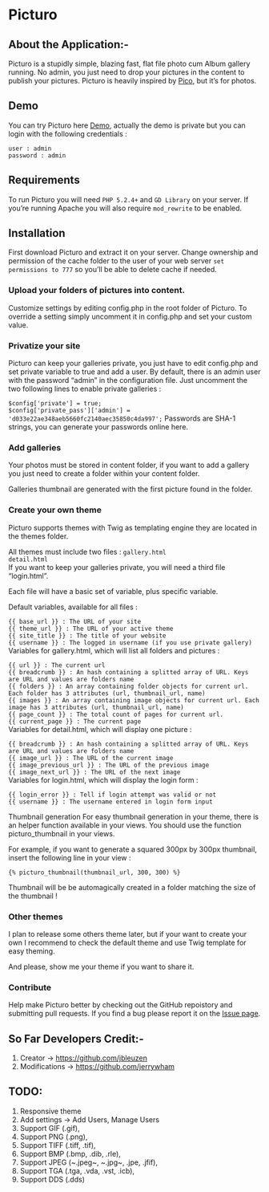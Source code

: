 Picturo
=======

## About the Application:-
Picturo is a stupidly simple, blazing fast, flat file photo cum Album gallery running. No admin, you just need to drop your pictures in the content to publish your pictures. Picturo is heavily inspired by [Pico](https://github.com/gilbitron/Pico), but it’s for photos.

## Demo
You can try Picturo here [Demo](http://picturo.johanbleuzen.fr), actually the demo is private but you can login with the following credentials :

``user : admin`` <br/>
``password : admin``

## Requirements
To run Picturo you will need ``PHP 5.2.4+`` and ``GD Library`` on your server. If you’re running Apache you will also require ``mod_rewrite`` to be enabled.

## Installation
First download Picturo and extract it on your server.
Change ownership and permission of the cache folder to the user of your web server ``set permissions to 777`` so you’ll be able to delete cache if needed.

### Upload your folders of pictures into content.
Customize settings by editing config.php in the root folder of Picturo. To override a setting simply uncomment it in config.php and set your custom value.

### Privatize your site
Picturo can keep your galleries private, you just have to edit config.php and set private variable to true and add a user. By default, there is an admin user with the password “admin” in the configuration file. Just uncomment the two following lines to enable private galleries :

``$config['private'] = true;`` <br/>
``$config['private_pass']['admin'] = 'd033e22ae348aeb5660fc2140aec35850c4da997';``
Passwords are SHA-1 strings, you can generate your passwords online here.

### Add galleries
Your photos must be stored in content folder, if you want to add a gallery you just need to create a folder within your content folder.

Galleries thumbnail are generated with the first picture found in the folder.

### Create your own theme
Picturo supports themes with Twig as templating engine they are located in the themes folder.

All themes must include two files :
``gallery.html`` <br/>
``detail.html`` <br/>
If you want to keep your galleries private, you will need a third file “login.html”.

Each file will have a basic set of variable, plus specific variable.

Default variables, available for all files :

``{{ base_url }} : The URL of your site`` <br/>
``{{ theme_url }} : The URL of your active theme`` <br/>
``{{ site_title }} : The title of your website`` <br/>
``{{ username }} : The logged in username (if you use private gallery)`` <br/>
Variables for gallery.html, which will list all folders and pictures :

``{{ url }} : The current url`` <br/>
``{{ breadcrumb }} : An hash containing a splitted array of URL. Keys are URL and values are folders name`` <br/>
``{{ folders }} : An array containing folder objects for current url. Each folder has 3 attributes (url, thumbnail_url, name)`` <br/>
``{{ images }} : An array containing image objects for current url. Each image has 3 attributes (url, thumbnail_url, name)`` <br/>
``{{ page_count }} : The total count of pages for current url.`` <br/>
``{{ current_page }} : The current page`` <br/>
Variables for detail.html, which will display one picture :

``{{ breadcrumb }} : An hash containing a splitted array of URL. Keys are URL and values are folders name`` <br/>
``{{ image_url }} : The URL of the current image`` <br/>
``{{ image_previous_url }} : The URL of the previous image`` <br/>
``{{ image_next_url }} : The URL of the next image`` <br/>
Variables for login.html, which will display the login form :

``{{ login_error }} : Tell if login attempt was valid or not`` <br/>
``{{ username }} : The username entered in login form input`` <br/>

Thumbnail generation
For easy thumbnail generation in your theme, there is an helper function available in your views.
You should use the function picturo_thumbnail in your views.

For example, if you want to generate a squared 300px by 300px thumbnail, insert the following line in your view :

``{% picturo_thumbnail(thumbnail_url, 300, 300) %}`` <br/>

Thumbnail will be be automagically created in a folder matching the size of the thumbnail !

### Other themes
I plan to release some others theme later, but if your want to create your own I recommend to check the default theme and use Twig template for easy theming.

And please, show me your theme if you want to share it.

### Contribute
Help make Picturo better by checking out the GitHub repoistory and submitting pull requests. If you find a bug please report it on the [Issue page](https://github.com/dineshkummarc/Picturo/issues).

## So Far Developers Credit:-
1. Creator -> https://github.com/jbleuzen
2. Modifications -> https://github.com/jerrywham

## TODO:
 1. Responsive theme
 2. Add settings -> Add Users, Manage Users
 3. Support GIF (.gif),
 4. Support PNG (.png),
 5. Support TIFF (.tiff, .tif),
 6. Support BMP (.bmp, .dib, .rle),
 7. Support JPEG (~.jpeg~, ~.jpg~, .jpe, .jfif),
 8. Support TGA (.tga, .vda, .vst, .icb),
 9. Support DDS (.dds)